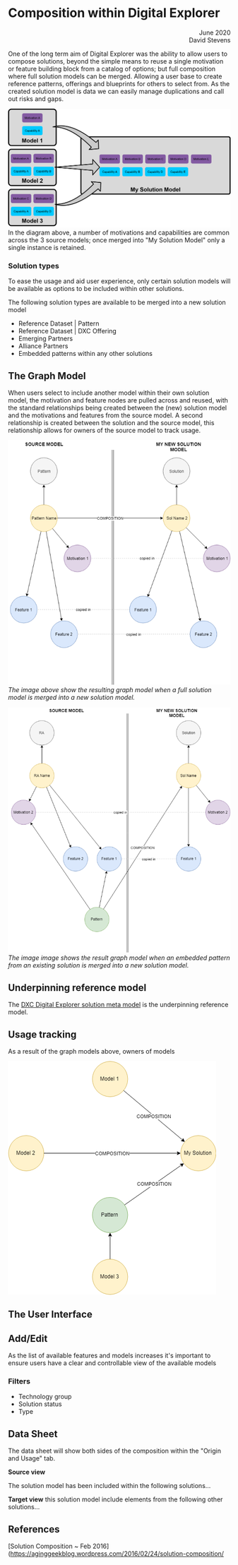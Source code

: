 # Composition within Digital Explorer

<div align="right">June 2020</div>
<div align="right">David Stevens</div>

One of the long term aim of Digital Explorer was the ability to allow users to compose solutions, beyond the simple means to reuse a single motivation or feature building block from a catalog of options; but full composition where full solution models can be merged.  Allowing a user base to create reference patterns, offerings and blueprints for others to select from.   As the created solution model is data we can easily manage duplications and call out risks and gaps.


![image](images/Models.png)<br>
In the diagram above, a number of motivations and capabilities are common across the 3 source models; once merged into "My Solution Model" only a single instance is retained.

### Solution types
To ease the usage and aid user experience, only certain solution models will be available as options to be included within other solutions.

The following solution types are available to be merged into a new solution model

- Reference Dataset | Pattern
- Reference Dataset | DXC Offering
- Emerging Partners
- Alliance Partners
- Embedded patterns within any other solutions

## The Graph Model

When users select to include another model within their own solution model, the motivation and feature nodes are pulled across and reused, with the standard relationships being created between the (new) solution model and the motivations and features from the source model.  A second relationship is created between the solution and the source model, this relationship allows for owners of the source model to track usage.

![image](images/Model2Model.png)<br>
_The image above show the resulting graph model when a full solution model is merged into a new solution model._

![image](images/Pattern2Model.png)<br>
_The image image shows the result graph model when an embedded pattern from an existing solution is merged into a new solution model._


## Underpinning reference model

The [DXC Digital Explorer solution meta model](https://github.com/dxc-technology/dxc-digitalexplorer/blob/master/DataModels/SolutionMetaModel.md) is the underpinning reference model.

## Usage tracking
As a result of the graph models above, owners of models 

![image](images/Usage.png)<br>


## The User Interface

## Add/Edit
As the list of available features and models increases it's important to ensure users have a clear and controllable view of the available models 


### Filters

- Technology group
- Solution status
- Type 


## Data Sheet

The data sheet will show both sides of the composition within the "Origin and Usage" tab.


**Source view**

The solution model has been included within the following solutions...

**Target view**
this solution model include elements from the following other solutions...


## References

[Solution Composition ~ Feb 2016](https://aginggeekblog.wordpress.com/2016/02/24/solution-composition/